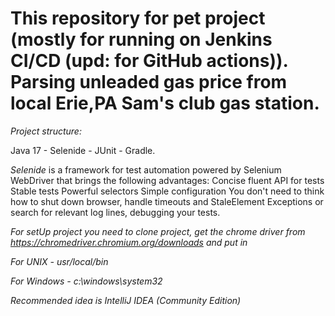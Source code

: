 # This repository for pet project (mostly for running on Jenkins CI/CD (upd: for GitHub actions)). Parsing unleaded gas price from local Erie,PA Sam's club gas station.

*Project structure:*

Java 17 - Selenide - JUnit - Gradle.

*Selenide* is a framework for test automation powered by Selenium WebDriver that brings the following advantages:
Concise fluent API for tests Stable tests Powerful selectors Simple configuration
You don't need to think how to shut down browser, handle timeouts and StaleElement Exceptions or search for relevant log lines, debugging your tests.

*For setUp project you need to clone project, get the chrome driver from https://chromedriver.chromium.org/downloads and put in*

_For UNIX - usr/local/bin_

_For Windows - c:\windows\system32_

*Recommended idea is IntelliJ IDEA (Community Edition)*